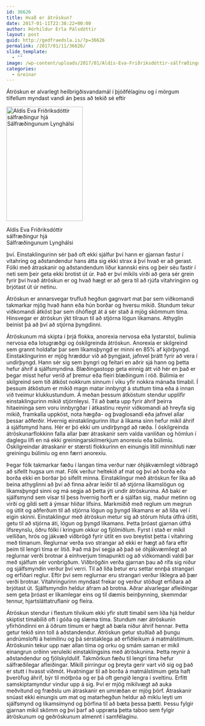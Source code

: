 ```yaml
---
id: 36626
title: Hvað er átröskun?
date: 2017-01-11T22:38:22+00:00
author: Þórhildur Erla Pálsdóttir
layout: post
guid: http://gedfraedsla.is/?p=36626
permalink: /2017/01/11/36626/
slide_template:
  - ""
image: /wp-content/uploads/2017/01/Aldís-Eva-Friðriksdóttir-sálfræðingur-hjá-Sálfræðingunum-Lynghálsi.jpg
categories:
  - Greinar
---
```

Átröskun er alvarlegt heilbrigðisvandamál í þjóðfélaginu og í mörgum tilfellum myndast vandi án þess að tekið sé eftir

<div id="attachment_36630" style="width: 210px" class="wp-caption alignright">
  <img class="wp-image-36630 size-medium" src="http://gedfraedsla.is/wp-content/uploads/2017/01/Aldís-Eva-Friðriksdóttir-sálfræðingur-hjá-Sálfræðingunum-Lynghálsi-200x300.jpg" alt="Aldís Eva Friðriksdóttir sálfræðingur hjá Sálfræðingunum Lynghálsi" width="200" height="300" srcset="http://gedfraedsla.is/wp-content/uploads/2017/01/Aldís-Eva-Friðriksdóttir-sálfræðingur-hjá-Sálfræðingunum-Lynghálsi-200x300.jpg 200w, http://gedfraedsla.is/wp-content/uploads/2017/01/Aldís-Eva-Friðriksdóttir-sálfræðingur-hjá-Sálfræðingunum-Lynghálsi-768x1152.jpg 768w, http://gedfraedsla.is/wp-content/uploads/2017/01/Aldís-Eva-Friðriksdóttir-sálfræðingur-hjá-Sálfræðingunum-Lynghálsi-682x1024.jpg 682w, http://gedfraedsla.is/wp-content/uploads/2017/01/Aldís-Eva-Friðriksdóttir-sálfræðingur-hjá-Sálfræðingunum-Lynghálsi.jpg 787w" sizes="(max-width: 200px) 100vw, 200px" />
  
  <p class="wp-caption-text">
    Aldís Eva Friðriksdóttir sálfræðingur hjá Sálfræðingunum Lynghálsi
  </p>
</div>

því. Einstaklingurinn sér það oft ekki sjálfur því hann er gjarnan fastur í vítahring og aðstandendur hans átta sig ekki strax á því hvað er að gerast. Fólki með átraskanir og aðstandendum líður kannski eins og þeir séu fastir í neti sem þeir geta ekki brotist út úr. Það er því mikils virði að gera sér grein fyrir því hvað átröskun er og hvað hægt er að gera til að rjúfa vítahringinn og brjótast út úr netinu.

Átröskun er annarsvegar trufluð hegðun gagnvart mat þar sem viðkomandi takmarkar mjög hvað hann eða hún borðar og hversu mikið. Stundum tekur viðkomandi átköst þar sem óhóflegt át á sér stað á mjög skömmum tíma. Hinsvegar er átröskun ýkt tilraun til að stjórna lögun líkamans. Athyglin beinist þá að því að stjórna þyngdinni.

Átröskunum má skipta í þrjá flokka, anorexia nervosa eða lystarstol, bulimia nervosa eða lotugræðgi og óskilgreinda átröskun. Anorexía er skilgreind sem grannt holdafar þar sem líkamsþyngd er minni en 85% af kjörþyngd. Einstaklingurinn er mjög hræddur við að þyngjast, jafnvel þrátt fyrir að vera í undirþyngd. Hann sér sig sem þyngri og feitari en aðrir sjá hann og þetta hefur áhrif á sjálfsmyndina. Blæðingastopp geta einnig átt við hér en það er þegar misst hefur verið af þremur eða fleiri blæðingum í röð. Búlimía er skilgreind sem tíð átköst nokkrum sinnum í viku yfir nokkra mánaða tímabil. Í þessum átköstum er mikið magn matar innbyrgt á stuttum tíma eða á innan við tveimur klukkustundum. Á meðan þessum átköstum stendur upplifir einstaklingurinn mikið stjórnleysi. Til að bæta upp fyrir áhrif þeirra hitaeininga sem voru innbyrgðar í átkastinu reynir viðkomandi að hreyfa sig mikið, framkalla uppköst, nota hægða- og þvaglosandi eða jafnvel allar þessar aðferðir. Hvernig einstaklingurinn lítur á líkama sinn hefur mikil áhrif á sjálfsmynd hans. Hér er þó ekki um undirþyngd að ræða. Í óskilgreinda átröskunarflokkinn falla allar þær átraskanir sem valda vanlíðan og hömlun í daglegu lífi en ná ekki greiningarskilmerkjum anorexíu eða búlimíu. Óskilgreindar átraskanir er stærsti flokkurinn en einungis lítill minnihluti nær greiningu búlimíu og enn færri anorexíu.

Þegar fólk takmarkar fæðu í langan tíma verður nær óhjákvæmilegt viðbragð að sífellt hugsa um mat. Fólk verður heltekið af mat og því að borða eða borða ekki en borðar þó sífellt minna. Einstaklingur með átröskun fer líka að beina athyglinni að því að finna aðrar leiðir til að stjórna líkamslögun og líkamsþyngd sinni og má segja að þetta ýti undir átröskunina. Að baki er sjálfsmynd sem vísar til þess hvernig horft er á sjálfan sig, maður metinn og virði og gildi sett á ýmsar hliðar lífsins. Markmiðið með reglum um megrun og útlit og aðferðum til að stjórna lögun og þyngd líkamans er að líða vel í eigin skinni. Einstaklingur með átröskun metur sig að stórum hluta útfrá útliti, getu til að stjórna áti, lögun og þyngd líkamans. Þetta þróast gjarnan útfrá lífsreynslu, öðru fólki í kringum okkur og fjölmiðlum. Fyrst í stað er mikil vellíðan, hrós og jákvæð viðbrögð fyrir útlit en svo breytist þetta í vítahring með tímanum. Reglurnar verða svo strangar að ekki er hægt að fara eftir þeim til lengri tíma er litið. Það má því segja að það sé óhjákvæmilegt að reglurnar verði brotnar á einhverjum tímapunkti og að viðkomandi valdi þar með sjálfum sér vonbrigðum. Viðbrögðin verða gjarnan þau að rífa sig niður og sjálfsmyndin verður því verri. Til að líða betur eru settar ennþá strangari og erfiðari reglur. Eftir því sem reglurnar eru strangari verður líklegra að þær verði brotnar. Vítahringurinn myndast frekar og verður stöðugt erfiðara að brjótast út. Sjálfsmyndin heldur áfram að brotna. Aðrar alvarlegar afleiðingar sem geta þróast er líkamlegar eins og til dæmis beinþynning, skemmdar tennur, hjartsláttatruflanir og fleira.

Átröskun stendur í flestum tilvikum ekki yfir stutt tímabil sem líða hjá heldur skiptist tímabilið oft í góða og slæma tíma. Stundum nær átröskunin yfirhöndinni en á öðrum tímum er hægt að bæla niður áhrif hennar. Þetta getur tekið sinn toll á aðstandendur. Átröskun getur stuðlað að þungu andrúmslofti á heimilinu og þá sérstaklega að erfiðleikum á matmálstímum. Átröskunin tekur upp nær allan tíma og orku og smám saman er mikil einangrun orðinn veruleiki einstaklingsins með átröskunina. Þetta reynir á aðstandendur og fjölskyldulíf. Takmörkun fæðu til lengri tíma hefur sálfræðilegar afleiðingar. Mikill pirringur og þreyta gerir vart við sig og það er stutt í hvasst viðmót. Hvatningar til að borða á matmálstímum geta haft þveröfug áhrif, býr til mótþróa og er þá oft gengið lengra í sveltinu. Erfitt samskiptamyndur vindur upp á sig. Því er mjög mikilvægt að auka meðvitund og fræðslu um átraskanir en umræðan er mjög þörf. Átraskanir snúast ekki einungis um mat og matarhegðun heldur að miklu leyti um sjálfsmynd og líkamsímynd og þörfina til að bæta þessa þætti. Þessu fylgir gjarnan mikil skömm og því þarf að uppræta þetta taboo sem fylgir átröskunum og geðröskunum almennt í samfélaginu.